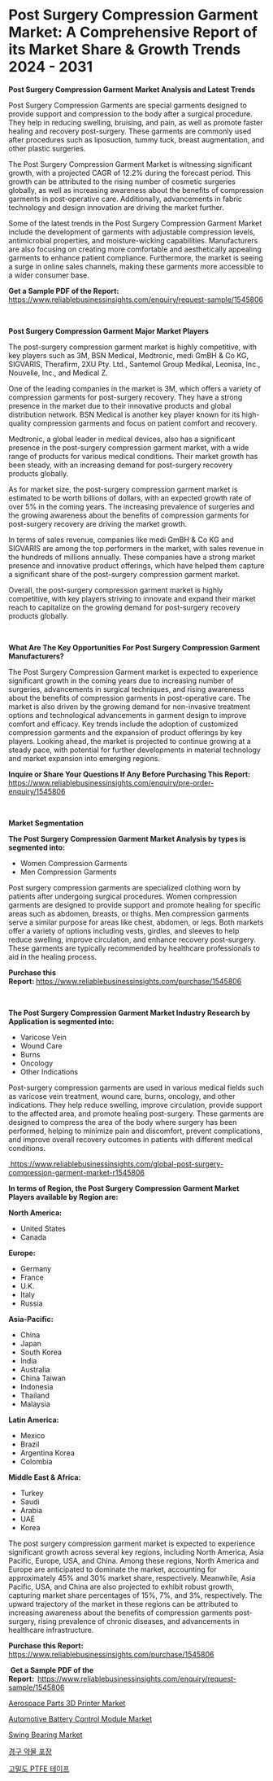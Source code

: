 <p><h1>Post Surgery Compression Garment Market: A Comprehensive Report of its Market Share & Growth Trends 2024 - 2031</h1></p><p><strong>Post Surgery Compression Garment Market Analysis and Latest Trends</strong></p>
<p><p>Post Surgery Compression Garments are special garments designed to provide support and compression to the body after a surgical procedure. They help in reducing swelling, bruising, and pain, as well as promote faster healing and recovery post-surgery. These garments are commonly used after procedures such as liposuction, tummy tuck, breast augmentation, and other plastic surgeries.</p><p>The Post Surgery Compression Garment Market is witnessing significant growth, with a projected CAGR of 12.2% during the forecast period. This growth can be attributed to the rising number of cosmetic surgeries globally, as well as increasing awareness about the benefits of compression garments in post-operative care. Additionally, advancements in fabric technology and design innovation are driving the market further.</p><p>Some of the latest trends in the Post Surgery Compression Garment Market include the development of garments with adjustable compression levels, antimicrobial properties, and moisture-wicking capabilities. Manufacturers are also focusing on creating more comfortable and aesthetically appealing garments to enhance patient compliance. Furthermore, the market is seeing a surge in online sales channels, making these garments more accessible to a wider consumer base.</p></p>
<p><strong>Get a Sample PDF of the Report:&nbsp;</strong> <a href="https://www.reliablebusinessinsights.com/enquiry/request-sample/1545806">https://www.reliablebusinessinsights.com/enquiry/request-sample/1545806</a></p>
<p>&nbsp;</p>
<p><strong>Post Surgery Compression Garment Major Market Players</strong></p>
<p><p>The post-surgery compression garment market is highly competitive, with key players such as 3M, BSN Medical, Medtronic, medi GmBH & Co KG, SIGVARIS, Therafirm, 2XU Pty. Ltd., Santemol Group Medikal, Leonisa, Inc., Nouvelle, Inc., and Medical Z. </p><p>One of the leading companies in the market is 3M, which offers a variety of compression garments for post-surgery recovery. They have a strong presence in the market due to their innovative products and global distribution network. BSN Medical is another key player known for its high-quality compression garments and focus on patient comfort and recovery. </p><p>Medtronic, a global leader in medical devices, also has a significant presence in the post-surgery compression garment market, with a wide range of products for various medical conditions. Their market growth has been steady, with an increasing demand for post-surgery recovery products globally. </p><p>As for market size, the post-surgery compression garment market is estimated to be worth billions of dollars, with an expected growth rate of over 5% in the coming years. The increasing prevalence of surgeries and the growing awareness about the benefits of compression garments for post-surgery recovery are driving the market growth. </p><p>In terms of sales revenue, companies like medi GmBH & Co KG and SIGVARIS are among the top performers in the market, with sales revenue in the hundreds of millions annually. These companies have a strong market presence and innovative product offerings, which have helped them capture a significant share of the post-surgery compression garment market. </p><p>Overall, the post-surgery compression garment market is highly competitive, with key players striving to innovate and expand their market reach to capitalize on the growing demand for post-surgery recovery products globally.</p></p>
<p>&nbsp;</p>
<p><strong>What Are The Key Opportunities For Post Surgery Compression Garment Manufacturers?</strong></p>
<p><p>The Post Surgery Compression Garment market is expected to experience significant growth in the coming years due to increasing number of surgeries, advancements in surgical techniques, and rising awareness about the benefits of compression garments in post-operative care. The market is also driven by the growing demand for non-invasive treatment options and technological advancements in garment design to improve comfort and efficacy. Key trends include the adoption of customized compression garments and the expansion of product offerings by key players. Looking ahead, the market is projected to continue growing at a steady pace, with potential for further developments in material technology and market expansion into emerging regions.</p></p>
<p><strong>Inquire or Share Your Questions If Any Before Purchasing This Report:</strong> <a href="https://www.reliablebusinessinsights.com/enquiry/pre-order-enquiry/1545806">https://www.reliablebusinessinsights.com/enquiry/pre-order-enquiry/1545806</a></p>
<p>&nbsp;</p>
<p><strong>Market Segmentation</strong></p>
<p><strong>The Post Surgery Compression Garment Market Analysis by types is segmented into:</strong></p>
<p><ul><li>Women Compression Garments</li><li>Men Compression Garments</li></ul></p>
<p><p>Post surgery compression garments are specialized clothing worn by patients after undergoing surgical procedures. Women compression garments are designed to provide support and promote healing for specific areas such as abdomen, breasts, or thighs. Men compression garments serve a similar purpose for areas like chest, abdomen, or legs. Both markets offer a variety of options including vests, girdles, and sleeves to help reduce swelling, improve circulation, and enhance recovery post-surgery. These garments are typically recommended by healthcare professionals to aid in the healing process.</p></p>
<p><strong>Purchase this Report:&nbsp;</strong><a href="https://www.reliablebusinessinsights.com/purchase/1545806">https://www.reliablebusinessinsights.com/purchase/1545806</a></p>
<p>&nbsp;</p>
<p><strong>The Post Surgery Compression Garment Market Industry Research by Application is segmented into:</strong></p>
<p><ul><li>Varicose Vein</li><li>Wound Care</li><li>Burns</li><li>Oncology</li><li>Other Indications</li></ul></p>
<p><p>Post-surgery compression garments are used in various medical fields such as varicose vein treatment, wound care, burns, oncology, and other indications. They help reduce swelling, improve circulation, provide support to the affected area, and promote healing post-surgery. These garments are designed to compress the area of the body where surgery has been performed, helping to minimize pain and discomfort, prevent complications, and improve overall recovery outcomes in patients with different medical conditions.</p></p>
<p><a href="https://www.reliablebusinessinsights.com/global-post-surgery-compression-garment-market-r1545806">&nbsp;https://www.reliablebusinessinsights.com/global-post-surgery-compression-garment-market-r1545806</a></p>
<p><strong>In terms of Region, the Post Surgery Compression Garment Market Players available by Region are:</strong></p>
<p>
    <p> <strong> North America: </strong>
        <ul>
            <li>United States</li>
            <li>Canada</li>
        </ul>
        </p> 
    <p> <strong> Europe: </strong>
        <ul>
            <li>Germany</li>
            <li>France</li>
            <li>U.K.</li>
            <li>Italy</li>
            <li>Russia</li>
        </ul>
        </p> 
    <p> <strong> Asia-Pacific: </strong>
        <ul>
            <li>China</li>
            <li>Japan</li>
            <li>South Korea</li>
            <li>India</li>
            <li>Australia</li>
            <li>China Taiwan</li>
            <li>Indonesia</li>
            <li>Thailand</li>
            <li>Malaysia</li>
        </ul>
        </p> 
    <p> <strong> Latin America: </strong>
        <ul>
            <li>Mexico</li>
            <li>Brazil</li>
            <li>Argentina Korea</li>
            <li>Colombia</li>
        </ul>
        </p> 
    <p> <strong> Middle East & Africa: </strong>
        <ul>
            <li>Turkey</li>
            <li>Saudi</li>
            <li>Arabia</li>
            <li>UAE</li>
            <li>Korea</li>
        </ul>
    </p>
    </p>
<p><p>The post surgery compression garment market is expected to experience significant growth across several key regions, including North America, Asia Pacific, Europe, USA, and China. Among these regions, North America and Europe are anticipated to dominate the market, accounting for approximately 45% and 30% market share, respectively. Meanwhile, Asia Pacific, USA, and China are also projected to exhibit robust growth, capturing market share percentages of 15%, 7%, and 3%, respectively. The upward trajectory of the market in these regions can be attributed to increasing awareness about the benefits of compression garments post-surgery, rising prevalence of chronic diseases, and advancements in healthcare infrastructure.</p></p>
<p><strong>Purchase this Report: </strong><a href="https://www.reliablebusinessinsights.com/purchase/1545806">https://www.reliablebusinessinsights.com/purchase/1545806</a></p>
<p>&nbsp;<strong>Get a Sample PDF of the Report:&nbsp;&nbsp;</strong><a href="https://www.reliablebusinessinsights.com/enquiry/request-sample/1545806">https://www.reliablebusinessinsights.com/enquiry/request-sample/1545806</a></p>
<p><strong></strong></p>
<p><p><a href="https://github.com/Glendatilghmankmgz0rbhwpy/Market-Research-Report-List-3/blob/main/aerospace-parts-3d-printer-market.md">Aerospace Parts 3D Printer Market</a></p><p><a href="https://github.com/DeonteStanton2023/Market-Research-Report-List-1/blob/main/automotive-battery-control-module-market.md">Automotive Battery Control Module Market</a></p><p><a href="https://issuu.com/reportprime-2/docs/swing-bearing-market-size-2030.pptx">Swing Bearing Market</a></p><p><a href="https://github.com/GabrielBlanda5656/Market-Research-Report-List-2/blob/main/8008055180771.md">경구 약물 포장</a></p><p><a href="https://github.com/vsckjg50460/Market-Research-Report-List-2/blob/main/3315822180770.md">고밀도 PTFE 테이프</a></p></p>